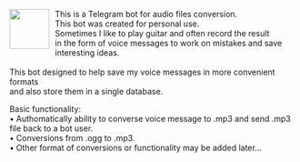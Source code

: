 <p>
    <div style="margin:0px 10px 10px 0px;">
        <img src="https://im.wampi.ru/2022/11/24/marshal_pic_for_bot.jpg" height="70em" style="margin:0px 10px 10px 0px;"  align="left"/>
    </div>
    <p>
        This is a Telegram bot for audio files conversion.<br/>
        This bot was created for personal use.<br/>
        Sometimes I like to play guitar and often record the result<br/>
        in the form of voice messages to work on mistakes and save interesting ideas.<br/>
        <br/>
        This bot designed to help save my voice messages in more convenient formats<br/>
        and also store them in a single database.<br/>
    <p/>
</p>
<p>
    Basic functionality:<br/>
    &bull; Authomatically ability to converse voice message to .mp3 and send .mp3 file back to a bot user.<br/>
    &bull; Conversions from .ogg to .mp3.<br/>
    &bull; Other format of conversions or functionality may be added later...<br/>
</p>
